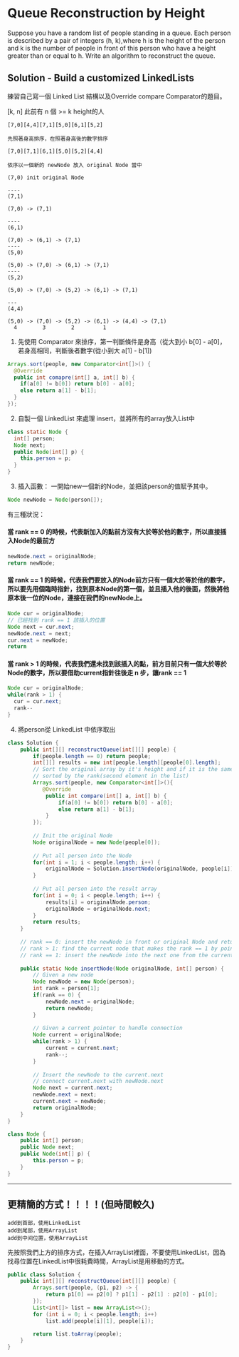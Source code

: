 # Queue Reconstruction by Height
Suppose you have a random list of people standing in a queue. Each person is described by a pair of integers (h, k),where h is the height of the person and k is the number of people in front of this person who have a height greater than or equal to h. Write an algorithm to reconstruct the queue.

## Solution - Build a customized LinkedLists

練習自己寫一個 Linked List 結構以及Override compare Comparator的題目。

[k, n] 此前有 n 個 >= k height的人

```
[7,0][4,4][7,1][5,0][6,1][5,2]

先照著身高排序，在照著身高後的數字排序

[7,0][7,1][6,1][5,0][5,2][4,4]

依序以一個新的 newNode 放入 original Node 當中

(7,0) init original Node

----
(7,1)

(7,0) -> (7,1)

----
(6,1)

(7,0) -> (6,1) -> (7,1)
----
(5,0)

(5,0) -> (7,0) -> (6,1) -> (7,1)
----
(5,2)

(5,0) -> (7,0) -> (5,2) -> (6,1) -> (7,1)

---
(4,4)

(5,0) -> (7,0) -> (5,2) -> (6,1) -> (4,4) -> (7,1)
  4        3        2         1
```

1. 先使用 Comparator 來排序，第一判斷條件是身高（從大到小 b[0] - a[0]，若身高相同，判斷後者數字(從小到大 a[1] -  b[1])
```java
Arrays.sort(people, new Comparator<int[]>() {
  @Override
  public int comapre(int[] a, int[] b) {
    if(a[0] != b[0]) return b[0] - a[0];
    else return a[1] - b[1];
  }
});
```

2. 自製一個 LinkedList 來處理 insert，並將所有的array放入List中
```java
class static Node {
  int[] person;
  Node next;
  public Node(int[] p) {
    this.person = p;
  }
}
```

3. 插入函數：
一開始new一個新的Node，並把該person的值賦予其中。
```java
Node newNode = Node(person[]);
```
有三種狀況：

#### 當 rank == 0 的時候，代表新加入的點前方沒有大於等於他的數字，所以直接插入Node的最前方
```java
newNode.next = originalNode;
return newNode;
```
#### 當 rank == 1 的時候，代表我們要放入的Node前方只有一個大於等於他的數字，所以要先用個臨時指針，找到原本Node的第一個，並且插入他的後面，然後將他原本後一位的Node，連接在我們的newNode上。
```java
Node cur = originalNode;
// 已經找到 rank == 1 該插入的位置
Node next = cur.next;
newNode.next = next;
cur.next = newNode;
return 
```
#### 當 rank > 1 的時候，代表我們還未找到該插入的點，前方目前只有一個大於等於Node的數字，所以要借助current指針往後走 n 步，讓rank == 1

```java
Node cur = originalNode;
while(rank > 1) {
  cur = cur.next;
  rank--
}
```

4. 將person從 LinkedList 中依序取出

```java
class Solution {
    public int[][] reconstructQueue(int[][] people) {
        if(people.length == 0) return people;
        int[][] results = new int[people.length][people[0].length];
        // Sort the original array by it's height and if it is the same
        // sorted by the rank(second element in the list)
        Arrays.sort(people, new Comparator<int[]>(){
           @Override
            public int compare(int[] a, int[] b) {
                if(a[0] != b[0]) return b[0] - a[0];
                else return a[1] - b[1];
            }
        });
        
        // Init the original Node
        Node originalNode = new Node(people[0]);
        
        // Put all person into the Node
        for(int i = 1; i < people.length; i++) {
            originalNode = Solution.insertNode(originalNode, people[i]);
        }
        
        // Put all person into the result array
        for(int i = 0; i < people.length; i++) {
            results[i] = originalNode.person;
            originalNode = originalNode.next;
        }
        return results;
    }
    
    // rank == 0: insert the newNode in front or original Node and return newNode
    // rank > 1: find the current node that makes the rank == 1 by pointing to the next current node
    // rank == 1: insert the newNode into the next one from the current node and points to the original current next
    
    public static Node insertNode(Node originalNode, int[] person) {
        // Given a new node
        Node newNode = new Node(person);
        int rank = person[1];
        if(rank == 0) {
            newNode.next = originalNode;
            return newNode;
        }
        
        // Given a current pointer to handle connection
        Node current = originalNode;
        while(rank > 1) {
            current = current.next;
            rank--;
        }
        
        // Insert the newNode to the current.next
        // connect current.next with newNode.next
        Node next = current.next;
        newNode.next = next;
        current.next = newNode;
        return originalNode;     
    }
}

class Node {
    public int[] person;
    public Node next;
    public Node(int[] p) {
        this.person = p;
    }
}

```


***

## 更精簡的方式！！！！(但時間較久)

```
add到首部，使用LinkedList
add到尾部，使用ArrayList
add到中间位置，使用ArrayList
```

先按照我們上方的排序方式，在插入ArrayList裡面，不要使用LinkedList，因為找尋位置在LinkedList中很耗費時間，ArrayList是用移動的方式。

```java
public class Solution {
    public int[][] reconstructQueue(int[][] people) {
        Arrays.sort(people, (p1, p2) -> { 
            return p1[0] == p2[0] ? p1[1] - p2[1] : p2[0] - p1[0]; 
        }); 
        List<int[]> list = new ArrayList<>(); 
        for (int i = 0; i < people.length; i++)
            list.add(people[i][1], people[i]); 

        return list.toArray(people); 
    }
}
```